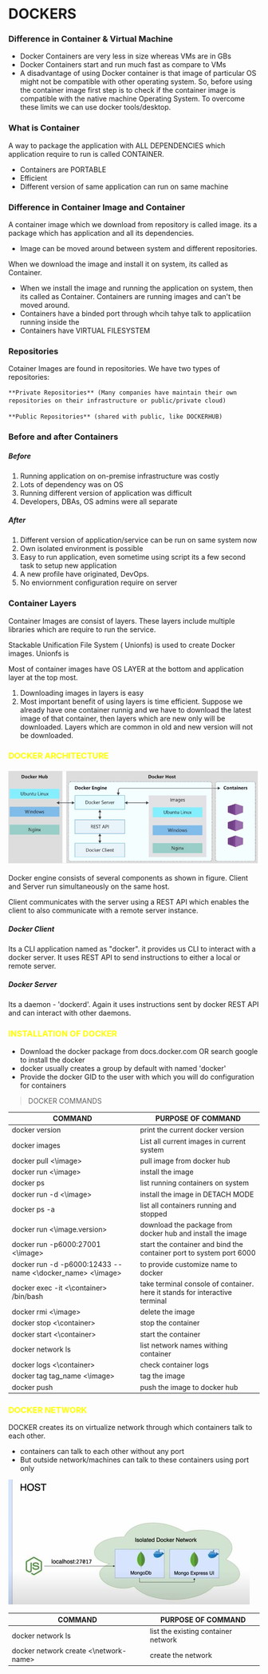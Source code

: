#          DOCKERS	

### Difference in Container & Virtual Machine

- Docker Containers are very less in size whereas VMs are in GBs
- Docker Containers start and run much fast as compare to VMs
- A disadvantage of using Docker container is that image of particular OS might not be compatible with other operating system. So, before using the container image first step is to check if the container image is compatible with the native machine Operating System. To overcome these limits we can use docker tools/desktop.


### What is Container

A way to package the application with ALL DEPENDENCIES which application require to run is called CONTAINER. 

* Containers are PORTABLE
* Efficient
* Different version of same application can run on same machine

### Difference in Container Image and Container

A container image which we download from repository is called image. its a package which has application and all its dependencies.
-	Image can be moved around between system and different repositories.

When we download the image and install it on system, its called as Container. 
- When we install the image and running the application on system, then its called as Container. Containers are running images and can't be moved around.
- Containers have a binded port through whcih tahye talk to applicatiion running inside the
- Containers have VIRTUAL FILESYSTEM



### Repositories
Cotainer Images are found in repositories. We have two types of repositories:
					
	**Private Repositories** (Many companies have maintain their own repositories on their infrastructure or public/private cloud)
		
	**Public Repositories** (shared with public, like DOCKERHUB)


### Before and after Containers

##### Before
1. Running application on on-premise infrastructure was costly
2. Lots of dependency was on OS
3. Running different version of application was difficult
4. Developers, DBAs, OS admins were all separate

##### After
1. Different version of application/service can be run on same system now
2. Own isolated environment is possible
3. Easy to run application, even sometime using script its a few second task to setup new application
4. A new profile have originated, DevOps. 
5. No enviornment configuration require on server

### Container Layers
Container Images are consist of layers. These layers include multiple libraries which are require to run the service. 

Stackable Unification File System ( Unionfs) is used to create Docker images. Unionfs is 

Most of container images have OS LAYER at the bottom and application layer at the top most. 

1. Downloading images in layers is easy
2. Most important benefit of using layers is time efficient. Suppose we already have one container runnig and we have to download the latest image of that container, then layers which are new only will be downloaded. Layers which are common in old and new version will not be downloaded.

### <span style="color:Yellow">DOCKER ARCHITECTURE</span>

![Architect](Images/Architect.JPG)

Docker engine consists of several components as shown in figure. Client and Server run simultaneously on the same host. 

Client communicates with the server using a REST API which enables the client to also communicate with a remote server instance. 

##### Docker Client 
Its a CLI application named as "docker". it provides us CLI to interact with a docker server. It uses REST API to send instructions to either a local or remote server.

##### Docker Server
Its a daemon - 'dockerd'. Again it uses instructions sent by docker REST API and can interact with other daemons. 

### <span style="color:Yellow">INSTALLATION OF DOCKER</span>

* Download the docker package from docs.docker.com OR search google to install the docker
* docker usually creates a group by default with named 'docker'
* Provide the docker GID to the user with which you will do configuration for containers

>DOCKER COMMANDS

| COMMAND               | PURPOSE OF COMMAND         |
|-----------------------| ---------------------------|
| docker version		| print the current docker version|
|docker images			| List all current images in current system|
| docker pull <\image>  | pull image from docker hub |
| docker run <\image>	| install the image 		  |
| docker ps				| list running containers on system |
| docker run -d <\image> | install the image in DETACH MODE |
| docker ps -a 			| list all containers running and stopped |
| docker run <\image.version> | download the package from docker hub and install the image | 
| docker run -p6000:27001 <\image>| start the container and bind the container port to system port 6000 |
| docker run -d -p6000:12433 --name <\docker_name> <\image> | to provide customize name to docker |
| docker exec -it <\container> /bin/bash | take terminal console of container. here it stands for interactive terminal |
| docker rmi <\image> | delete the image | 
| docker stop <\container> | stop the container |
| docker start <\container> | start the container |
| docker network ls | list network names withing container | 
| docker logs <\container> | check container logs | 
| docker tag tag_name <\image> | tag the image |
| docker push |  push the image to docker hub | 


### <span style="color:Yellow">DOCKER NETWORK</span>

DOCKER creates its on virtualize network through which containers talk to each other.

* containers can talk to each other without any port
* But outside network/machines can talk to these containers using port only

![Image](Images/Capture.JPG)


| COMMAND               | PURPOSE OF COMMAND         |
|-----------------------| ---------------------------|
|docker network ls| list the existing container network|
| docker network create <\network-name> | create the network |


